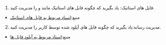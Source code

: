 1. فایل های استاتیک: یاد بگیرید که چگونه فایل های استاتیک مانند و را مدیریت
کنید.
- منبع:[اسناد مربوط به فایل های استاتیک](https://docs.djangoproject.com/en/stable/howto/static-files/)
2. مدیریت رسانه:یاد بگیرید که چگونه فایل های آپلود شده توسط کاربر را مدیریت کنید.
- منبع:[اسناد مربوط به آپلود فایل ها](https://docs.djangoproject.com/en/5.0/topics/http/file-uploads/)
